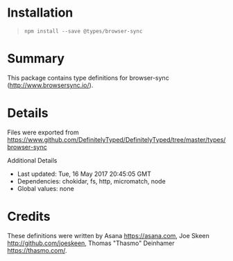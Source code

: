 # Installation
> `npm install --save @types/browser-sync`

# Summary
This package contains type definitions for browser-sync (http://www.browsersync.io/).

# Details
Files were exported from https://www.github.com/DefinitelyTyped/DefinitelyTyped/tree/master/types/browser-sync

Additional Details
 * Last updated: Tue, 16 May 2017 20:45:05 GMT
 * Dependencies: chokidar, fs, http, micromatch, node
 * Global values: none

# Credits
These definitions were written by Asana <https://asana.com>, Joe Skeen <http://github.com/joeskeen>, Thomas "Thasmo" Deinhamer <https://thasmo.com/>.
